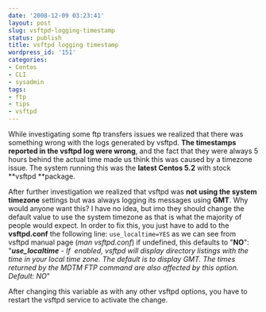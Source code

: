 ```yaml
---
date: '2008-12-09 03:23:41'
layout: post
slug: vsftpd-logging-timestamp
status: publish
title: vsftpd logging timestamp
wordpress_id: '151'
categories:
- Centos
- CLI
- sysadmin
tags:
- ftp
- tips
- vsftpd
---
```


While investigating some ftp transfers issues we realized that there was something wrong with the logs generated by vsftpd. **The timestamps reported in the vsftpd log were wrong**, and the fact that they were always 5 hours behind the actual time made us think this was caused by a timezone issue. The system running this was the **latest Centos 5.2** with stock **vsftpd **package.

After further investigation we realized that vsftpd was **not using the system timezone** settings but was always logging its messages using **GMT**. Why would anyone want this? I have no idea, but imo they should change the default value to use the system timezone as that is what the majority of people would expect. In order to fix this, you just have to add to the **vsftpd.conf** the following line:
`use_localtime=YES`
as we can see from vsftpd manual page (_man vsftpd.conf_) if undefined, this defaults to "**NO**":
"_**use_localtime** - If  enabled, vsftpd will display directory listings with the time in your local time zone. The default is to display GMT. The times returned by the MDTM FTP command are also affected by this option.
Default: NO_"

After changing this variable as with any other vsftpd options, you have to restart the vsftpd service to activate the change.

